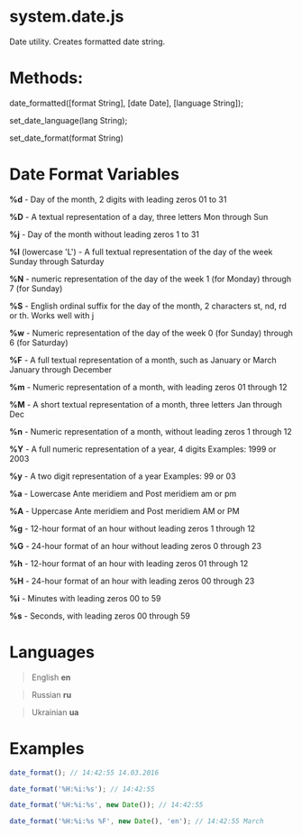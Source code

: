 # system.date.js

Date utility. Creates formatted date string.

# Methods:

date_formatted([format String], [date Date], [language String]);

set_date_language(lang String);

set_date_format(format String)

# Date Format Variables

  __%d__ -  Day of the month, 2 digits with leading zeros   01 to 31

  __%D__ - A textual representation of a day, three letters    Mon through Sun

  __%j__ - Day of the month without leading zeros  1 to 31

  __%l__ (lowercase 'L') - A full textual representation of the day of the week    Sunday through Saturday

  __%N__ - numeric representation of the day of the week 1 (for Monday) through 7 (for Sunday)

  __%S__ - English ordinal suffix for the day of the month, 2 characters   st, nd, rd or th. Works well with j

  __%w__ - Numeric representation of the day of the week   0 (for Sunday) through 6 (for Saturday)

  __%F__  - A full textual representation of a month, such as January or March  January through December

  __%m__  - Numeric representation of a month, with leading zeros   01 through 12

  __%M__  - A short textual representation of a month, three letters    Jan through Dec

  __%n__  - Numeric representation of a month, without leading zeros    1 through 12

  __%Y__  - A full numeric representation of a year, 4 digits   Examples: 1999 or 2003

  __%y__  - A two digit representation of a year    Examples: 99 or 03

  __%a__  - Lowercase Ante meridiem and Post meridiem   am or pm

  __%A__  - Uppercase Ante meridiem and Post meridiem   AM or PM

  __%g__  - 12-hour format of an hour without leading zeros     1 through 12

  __%G__  - 24-hour format of an hour without leading zeros     0 through 23

  __%h__  - 12-hour format of an hour with leading zeros    01 through 12

  __%H__  - 24-hour format of an hour with leading zeros    00 through 23

  __%i__  - Minutes with leading zeros  00 to 59

  __%s__  - Seconds, with leading zeros     00 through 59

# Languages
  >  English
  __en__  
  
> Russian
  __ru__ 

  > Ukrainian
  __ua__ 
  
# Examples

```javascript
date_format(); // 14:42:55 14.03.2016

date_format('%H:%i:%s'); // 14:42:55

date_format('%H:%i:%s', new Date()); // 14:42:55

date_format('%H:%i:%s %F', new Date(), 'en'); // 14:42:55 March
```
